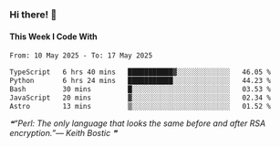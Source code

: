 ### Hi there! 👋

#### This Week I Code With
<!--START_SECTION:waka-->

```txt
From: 10 May 2025 - To: 17 May 2025

TypeScript   6 hrs 40 mins   ███████████▓░░░░░░░░░░░░░   46.05 %
Python       6 hrs 24 mins   ███████████░░░░░░░░░░░░░░   44.23 %
Bash         30 mins         █░░░░░░░░░░░░░░░░░░░░░░░░   03.53 %
JavaScript   20 mins         ▓░░░░░░░░░░░░░░░░░░░░░░░░   02.34 %
Astro        13 mins         ▒░░░░░░░░░░░░░░░░░░░░░░░░   01.52 %
```

<!--END_SECTION:waka-->

<!--STARTS_HERE_QUOTE_README-->
<i>❝“Perl: The only language that looks the same before and after RSA encryption.”— Keith Bostic   ❞</i>
<!--ENDS_HERE_QUOTE_README-->
